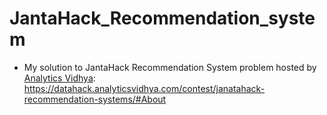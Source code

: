 # JantaHack_Recommendation_system

*  My solution to JantaHack Recommendation System problem hosted by <a href='https://datahack.analyticsvidhya.com/'>Analytics Vidhya</a>:
https://datahack.analyticsvidhya.com/contest/janatahack-recommendation-systems/#About
